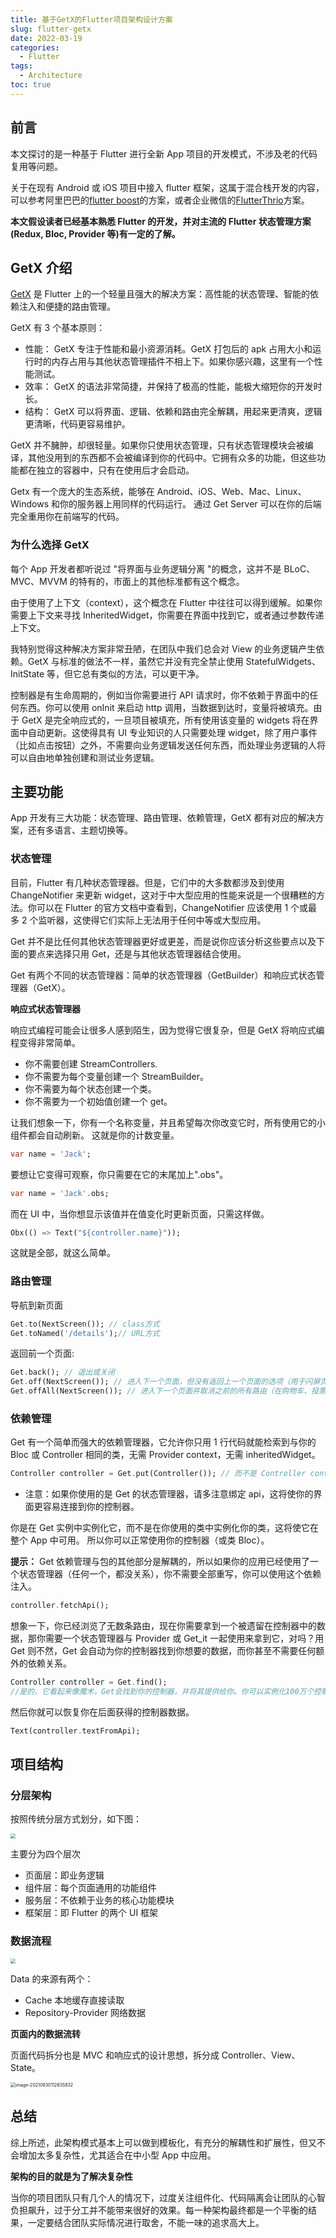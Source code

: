 ```yaml
---
title: 基于GetX的Flutter项目架构设计方案
slug: flutter-getx
date: 2022-03-19
categories:
  - Flutter
tags:
  - Architecture
toc: true
---
```


## 前言

本文探讨的是一种基于 Flutter 进行全新 App 项目的开发模式，不涉及老的代码复用等问题。

关于在现有 Android 或 iOS 项目中接入 flutter 框架，这属于混合栈开发的内容，可以参考阿里巴巴的[flutter boost](https://github.com/alibaba/flutter_boost/)的方案，或者企业微信的[FlutterThrio](https://mp.weixin.qq.com/s/JdQmgQ57nWQM99JW_ueFVg)方案。

**本文假设读者已经基本熟悉 Flutter 的开发，并对主流的 Flutter 状态管理方案(Redux, Bloc, Provider 等)有一定的了解。**

## GetX 介绍

[GetX](https://github.com/jonataslaw/getx) 是 Flutter 上的一个轻量且强大的解决方案：高性能的状态管理、智能的依赖注入和便捷的路由管理。

GetX 有 3 个基本原则：

- 性能： GetX 专注于性能和最小资源消耗。GetX 打包后的 apk 占用大小和运行时的内存占用与其他状态管理插件不相上下。如果你感兴趣，这里有一个性能测试。
- 效率： GetX 的语法非常简捷，并保持了极高的性能，能极大缩短你的开发时长。
- 结构： GetX 可以将界面、逻辑、依赖和路由完全解耦，用起来更清爽，逻辑更清晰，代码更容易维护。

GetX 并不臃肿，却很轻量。如果你只使用状态管理，只有状态管理模块会被编译，其他没用到的东西都不会被编译到你的代码中。它拥有众多的功能，但这些功能都在独立的容器中，只有在使用后才会启动。

Getx 有一个庞大的生态系统，能够在 Android、iOS、Web、Mac、Linux、Windows 和你的服务器上用同样的代码运行。 通过 Get Server 可以在你的后端完全重用你在前端写的代码。

### 为什么选择 GetX

每个 App 开发者都听说过 "将界面与业务逻辑分离 "的概念，这并不是 BLoC、MVC、MVVM 的特有的，市面上的其他标准都有这个概念。

由于使用了上下文（context），这个概念在 Flutter 中往往可以得到缓解。如果你需要上下文来寻找 InheritedWidget，你需要在界面中找到它，或者通过参数传递上下文。

我特别觉得这种解决方案非常丑陋，在团队中我们总会对 View 的业务逻辑产生依赖。GetX 与标准的做法不一样，虽然它并没有完全禁止使用 StatefulWidgets、InitState 等，但它总有类似的方法，可以更干净。

控制器是有生命周期的，例如当你需要进行 API 请求时，你不依赖于界面中的任何东西。你可以使用 onInit 来启动 http 调用，当数据到达时，变量将被填充。由于 GetX 是完全响应式的，一旦项目被填充，所有使用该变量的 widgets 将在界面中自动更新。这使得具有 UI 专业知识的人只需要处理 widget，除了用户事件（比如点击按钮）之外，不需要向业务逻辑发送任何东西，而处理业务逻辑的人将可以自由地单独创建和测试业务逻辑。

## 主要功能

App 开发有三大功能：状态管理、路由管理、依赖管理，GetX 都有对应的解决方案，还有多语言、主题切换等。

### 状态管理

目前，Flutter 有几种状态管理器。但是，它们中的大多数都涉及到使用 ChangeNotifier 来更新 widget，这对于中大型应用的性能来说是一个很糟糕的方法。你可以在 Flutter 的官方文档中查看到，ChangeNotifier 应该使用 1 个或最多 2 个监听器，这使得它们实际上无法用于任何中等或大型应用。

Get 并不是比任何其他状态管理器更好或更差，而是说你应该分析这些要点以及下面的要点来选择只用 Get，还是与其他状态管理器结合使用。

Get 有两个不同的状态管理器：简单的状态管理器（GetBuilder）和响应式状态管理器（GetX）。

**响应式状态管理器**

响应式编程可能会让很多人感到陌生，因为觉得它很复杂，但是 GetX 将响应式编程变得非常简单。

- 你不需要创建 StreamControllers.
- 你不需要为每个变量创建一个 StreamBuilder。
- 你不需要为每个状态创建一个类。
- 你不需要为一个初始值创建一个 get。

让我们想象一下，你有一个名称变量，并且希望每次你改变它时，所有使用它的小组件都会自动刷新。
这就是你的计数变量。

```dart
var name = 'Jack';
```

要想让它变得可观察，你只需要在它的末尾加上".obs"。

```dart
var name = 'Jack'.obs;
```

而在 UI 中，当你想显示该值并在值变化时更新页面，只需这样做。

```dart
Obx(() => Text("${controller.name}"));
```

这就是全部，就这么简单。

### 路由管理

导航到新页面

```dart
Get.to(NextScreen()); // class方式
Get.toNamed('/details');// URL方式
```

返回前一个页面:

```dart
Get.back(); // 退出或关闭
Get.off(NextScreen()); // 进入下一个页面，但没有返回上一个页面的选项（用于闪屏页，登录页面等）
Get.offAll(NextScreen()); // 进入下一个页面并取消之前的所有路由（在购物车、投票和测试中很有用）
```

### 依赖管理

Get 有一个简单而强大的依赖管理器，它允许你只用 1 行代码就能检索到与你的 Bloc 或 Controller 相同的类，无需 Provider context，无需 inheritedWidget。

```dart
Controller controller = Get.put(Controller()); // 而不是 Controller controller = Controller();
```

- 注意：如果你使用的是 Get 的状态管理器，请多注意绑定 api，这将使你的界面更容易连接到你的控制器。

你是在 Get 实例中实例化它，而不是在你使用的类中实例化你的类，这将使它在整个 App 中可用。
所以你可以正常使用你的控制器（或类 Bloc）。

**提示：** Get 依赖管理与包的其他部分是解耦的，所以如果你的应用已经使用了一个状态管理器（任何一个，都没关系），你不需要全部重写，你可以使用这个依赖注入。

```dart
controller.fetchApi();
```

想象一下，你已经浏览了无数条路由，现在你需要拿到一个被遗留在控制器中的数据，那你需要一个状态管理器与 Provider 或 Get_it 一起使用来拿到它，对吗？用 Get 则不然，Get 会自动为你的控制器找到你想要的数据，而你甚至不需要任何额外的依赖关系。

```dart
Controller controller = Get.find();
//是的，它看起来像魔术，Get会找到你的控制器，并将其提供给你。你可以实例化100万个控制器，Get总会给你正确的控制器。
```

然后你就可以恢复你在后面获得的控制器数据。

```dart
Text(controller.textFromApi);
```

## 项目结构

### 分层架构

按照传统分层方式划分，如下图：

<img src="https://cdn.zhangwen.site/uPic/c7duxJVfkQqyK3m.png" style="zoom:50%;" />

主要分为四个层次

- 页面层：即业务逻辑
- 组件层：每个页面通用的功能组件
- 服务层：不依赖于业务的核心功能模块
- 框架层：即 Flutter 的两个 UI 框架

### 数据流程

<img src="https://cdn.zhangwen.site/uPic/nopL6XWe24tESlw.png" style="zoom:50%;" />

Data 的来源有两个：

- Cache 本地缓存直接读取
- Repository-Provider 网络数据

**页面内的数据流转**

页面代码拆分也是 MVC 和响应式的设计思想，拆分成 Controller、View、State。

<img src="https://cdn.zhangwen.site/uPic/8IUgk3NK5lLerQi.png" alt="image-20210930112635832" style="zoom:50%;" />

## 总结

综上所述，此架构模式基本上可以做到模板化，有充分的解耦性和扩展性，但又不会增加太多复杂性，尤其适合在中小型 App 中应用。

**架构的目的就是为了解决复杂性**

当你的项目团队只有几个人的情况下，过度关注组件化、代码隔离会让团队的心智负担飙升，过于分工并不能带来很好的效果。每一种架构最终都是一个平衡的结果，一定要结合团队实际情况进行取舍，不能一味的追求高大上。
